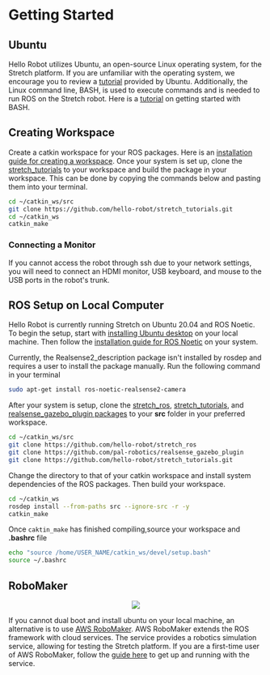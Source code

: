 # Getting Started

## Ubuntu

Hello Robot utilizes Ubuntu, an open-source Linux operating system, for the Stretch platform. If you are unfamiliar with the operating system, we encourage you to review a [tutorial](https://ubuntu.com/tutorials/command-line-for-beginners#1-overview) provided by Ubuntu. Additionally, the Linux command line, BASH, is used to execute commands and is needed to run ROS on the Stretch robot. Here is a [tutorial](https://ryanstutorials.net/linuxtutorial/) on getting started with BASH.

## Creating Workspace
Create a catkin workspace for your ROS packages. Here is an [installation guide for creating a workspace](http://wiki.ros.org/catkin/Tutorials/create_a_workspace). Once your system is set up, clone the [stretch_tutorials](https://github.com/hello-robot/stretch_tutorials) to your workspace and build the package in your workspace. This can be done by copying the commands below and pasting them into your terminal.

```bash
cd ~/catkin_ws/src
git clone https://github.com/hello-robot/stretch_tutorials.git
cd ~/catkin_ws
catkin_make
```
### Connecting a Monitor
If you cannot access the robot through ssh due to your network settings, you will need to connect an HDMI monitor, USB keyboard, and mouse to the USB ports in the robot's trunk.

## ROS Setup on Local Computer

Hello Robot is currently running Stretch on Ubuntu 20.04 and ROS Noetic. To begin the setup, start with [installing Ubuntu desktop](https://ubuntu.com/tutorials/install-ubuntu-desktop#1-overview) on your local machine. Then follow the [installation guide for ROS Noetic](http://wiki.ros.org/noetic/Installation/Ubuntu) on your system.

Currently, the Realsense2_description package isn't installed by rosdep and requires a user to install the package manually. Run the following command in your terminal

```bash
sudo apt-get install ros-noetic-realsense2-camera
```

After your system is setup, clone the [stretch_ros](https://github.com/hello-robot/stretch_ros.git), [stretch_tutorials](https://github.com/hello-robot/stretch_tutorials.git), and [realsense_gazebo_plugin packages]( https://github.com/pal-robotics/realsense_gazebo_plugin) to your **src** folder in your preferred workspace.
```bash
cd ~/catkin_ws/src
git clone https://github.com/hello-robot/stretch_ros
git clone https://github.com/pal-robotics/realsense_gazebo_plugin
git clone https://github.com/hello-robot/stretch_tutorials.git
```


Change the directory to that of your catkin workspace and install system dependencies of the ROS packages. Then build your workspace.
```bash
cd ~/catkin_ws
rosdep install --from-paths src --ignore-src -r -y
catkin_make
```


Once `caktin_make` has finished compiling,source your workspace and **.bashrc** file
```bash
echo "source /home/USER_NAME/catkin_ws/devel/setup.bash"
source ~/.bashrc
```

## RoboMaker

<p align="center">
  <img src="https://raw.githubusercontent.com/hello-robot/stretch_tutorials/noetic/images/aws-robomaker.png"/>
</p>

If you cannot dual boot and install ubuntu on your local machine, an alternative is to use [AWS RoboMaker](https://aws.amazon.com/robomaker/). AWS RoboMaker extends the ROS framework with cloud services. The service provides a robotics simulation service, allowing for testing the Stretch platform. If you are a first-time user of AWS RoboMaker, follow the [guide here](https://github.com/aws-robotics/aws-robomaker-robotics-curriculum/blob/main/getting-started-with-aws-robomaker/_modules/mod-2a-aws.md) to get up and running with the service.